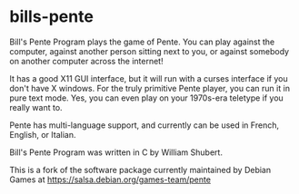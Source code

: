 # bills-pente

Bill's Pente Program plays the game of Pente. You can play against the computer, against another person sitting next to you, or against somebody on another computer across the internet!

It has a good X11 GUI interface, but it will run with a curses interface if you don't have X windows. For the truly primitive Pente player, you can run it in pure text mode. Yes, you can even play on your 1970s-era teletype if you really want to.

Pente has multi-language support, and currently can be used in French, English, or Italian. 

Bill's Pente Program was written in C by William Shubert.

This is a fork of the software package currently maintained by Debian Games at https://salsa.debian.org/games-team/pente
